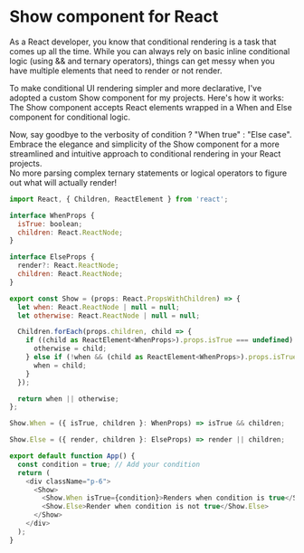 # Show component for React

As a React developer, you know that conditional rendering is a task that comes up all the time. While you can always rely on basic inline conditional logic (using && and ternary operators), things can get messy when you have multiple elements that need to render or not render.  
  
To make conditional UI rendering simpler and more declarative, I've adopted a custom Show component for my projects. Here's how it works:  
The Show component accepts React elements wrapped in a When and Else component for conditional logic.  
  
Now, say goodbye to the verbosity of condition ? "When true" : "Else case". Embrace the elegance and simplicity of the Show component for a more streamlined and intuitive approach to conditional rendering in your React projects.  
No more parsing complex ternary statements or logical operators to figure out what will actually render!


```js
import React, { Children, ReactElement } from 'react';

interface WhenProps {
  isTrue: boolean;
  children: React.ReactNode;
}

interface ElseProps {
  render?: React.ReactNode;
  children: React.ReactNode;
}

export const Show = (props: React.PropsWithChildren) => {
  let when: React.ReactNode | null = null;
  let otherwise: React.ReactNode | null = null;

  Children.forEach(props.children, child => {
    if ((child as ReactElement<WhenProps>).props.isTrue === undefined) {
      otherwise = child;
    } else if (!when && (child as ReactElement<WhenProps>).props.isTrue) {
      when = child;
    }
  });

  return when || otherwise;
};

Show.When = ({ isTrue, children }: WhenProps) => isTrue && children;

Show.Else = ({ render, children }: ElseProps) => render || children;
```


```js
export default function App() {
  const condition = true; // Add your condition 
  return (
    <div className="p-6">
      <Show>
        <Show.When isTrue={condition}>Renders when condition is true</Show.When>
        <Show.Else>Render when condition is not true</Show.Else>
      </Show>
    </div>
  );
}
```